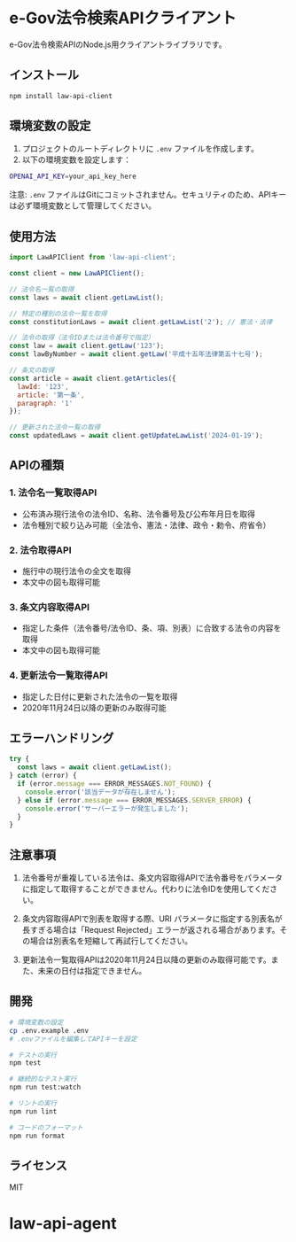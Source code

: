 # e-Gov法令検索APIクライアント

e-Gov法令検索APIのNode.js用クライアントライブラリです。

## インストール

```bash
npm install law-api-client
```

## 環境変数の設定

1. プロジェクトのルートディレクトリに `.env` ファイルを作成します。
2. 以下の環境変数を設定します：

```bash
OPENAI_API_KEY=your_api_key_here
```

注意: `.env` ファイルはGitにコミットされません。セキュリティのため、APIキーは必ず環境変数として管理してください。

## 使用方法

```javascript
import LawAPIClient from 'law-api-client';

const client = new LawAPIClient();

// 法令名一覧の取得
const laws = await client.getLawList();

// 特定の種別の法令一覧を取得
const constitutionLaws = await client.getLawList('2'); // 憲法・法律

// 法令の取得（法令IDまたは法令番号で指定）
const law = await client.getLaw('123');
const lawByNumber = await client.getLaw('平成十五年法律第五十七号');

// 条文の取得
const article = await client.getArticles({
  lawId: '123',
  article: '第一条',
  paragraph: '1'
});

// 更新された法令一覧の取得
const updatedLaws = await client.getUpdateLawList('2024-01-19');
```

## APIの種類

### 1. 法令名一覧取得API
- 公布済み現行法令の法令ID、名称、法令番号及び公布年月日を取得
- 法令種別で絞り込み可能（全法令、憲法・法律、政令・勅令、府省令）

### 2. 法令取得API
- 施行中の現行法令の全文を取得
- 本文中の図も取得可能

### 3. 条文内容取得API
- 指定した条件（法令番号/法令ID、条、項、別表）に合致する法令の内容を取得
- 本文中の図も取得可能

### 4. 更新法令一覧取得API
- 指定した日付に更新された法令の一覧を取得
- 2020年11月24日以降の更新のみ取得可能

## エラーハンドリング

```javascript
try {
  const laws = await client.getLawList();
} catch (error) {
  if (error.message === ERROR_MESSAGES.NOT_FOUND) {
    console.error('該当データが存在しません');
  } else if (error.message === ERROR_MESSAGES.SERVER_ERROR) {
    console.error('サーバーエラーが発生しました');
  }
}
```

## 注意事項

1. 法令番号が重複している法令は、条文内容取得APIで法令番号をパラメータに指定して取得することができません。代わりに法令IDを使用してください。

2. 条文内容取得APIで別表を取得する際、URI パラメータに指定する別表名が長すぎる場合は「Request Rejected」エラーが返される場合があります。その場合は別表名を短縮して再試行してください。

3. 更新法令一覧取得APIは2020年11月24日以降の更新のみ取得可能です。また、未来の日付は指定できません。

## 開発

```bash
# 環境変数の設定
cp .env.example .env
# .envファイルを編集してAPIキーを設定

# テストの実行
npm test

# 継続的なテスト実行
npm run test:watch

# リントの実行
npm run lint

# コードのフォーマット
npm run format
```

## ライセンス

MIT
# law-api-agent

